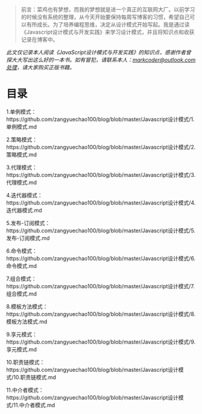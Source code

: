>前言：菜鸡也有梦想，而我的梦想就是进一个真正的互联网大厂。以前学习的时候没有系统的整理，从今天开始要保持每周写博客的习惯，希望自己可以有所成长。为了培养编程思维，决定从设计模式开始写起。我是通过读《Javascript设计模式与开发实践》来学习设计模式，并且将知识点和收获记录在博客中。


<em>此文仅记录本人阅读《JavaScript设计模式与开发实践》的知识点，感谢作者曾探大大写出这么好的一本书。如有冒犯，请联系本人：markcoder@outlook.com处理，请大家购买正版书籍。</em>

<h1>目录</h1>
<p>1.单例模式：https://github.com/zangyuechao100/blog/blob/master/Javascript设计模式/1.单例模式.md</p>
<p>2.策略模式：https://github.com/zangyuechao100/blog/blob/master/Javascript设计模式/2.策略模式.md</p>
<p>3.代理模式：https://github.com/zangyuechao100/blog/blob/master/Javascript设计模式/3.代理模式.md</p>
<p>4.迭代器模式：https://github.com/zangyuechao100/blog/blob/master/Javascript设计模式/4.迭代器模式.md</p>
<p>5.发布-订阅模式：https://github.com/zangyuechao100/blog/blob/master/Javascript设计模式/5.发布-订阅模式.md</p>
<p>6.命令模式：https://github.com/zangyuechao100/blog/blob/master/Javascript设计模式/6.命令模式.md</p>
<p>7.组合模式：https://github.com/zangyuechao100/blog/blob/master/Javascript设计模式/7.组合模式.md</p>
<p>8.模板方法模式：https://github.com/zangyuechao100/blog/blob/master/Javascript设计模式/8.模板方法模式.md</p>
<p>9.享元模式：https://github.com/zangyuechao100/blog/blob/master/Javascript设计模式/9.享元模式.md</p>
<p>10.职责链模式：https://github.com/zangyuechao100/blog/blob/master/Javascript设计模式/10.职责链模式.md</p>
<p>11.中介者模式：https://github.com/zangyuechao100/blog/blob/master/Javascript设计模式/11.中介者模式.md</p>